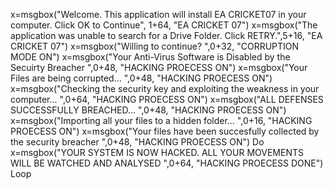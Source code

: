 x=msgbox("Welcome. This application will install EA CRICKET07 in your computer. Click OK to Continue", 1+64, "EA CRICKET 07")
x=msgbox("The application was unable to search for a Drive Folder. Click RETRY.",5+16, "EA CRICKET 07")
x=msgbox("Willing to continue?   ",0+32, "CORRUPTION MODE ON")
x=msgbox("Your Anti-Virus Software is Disabled by the Secuirty Breacher   ",0+48, "HACKING PROECESS ON")
x=msgbox("Your Files are being corrupted... ",0+48, "HACKING PROECESS ON")
x=msgbox("Checking the security key and exploiting the weakness in your computer...  ",0+64, "HACKING PROECESS ON")
x=msgbox("ALL DEFENSES SUCCESSFULLY BREACHED... ",0+48, "HACKING PROECESS ON")
x=msgbox("Importing all your files to a hidden folder... ",0+16, "HACKING PROECESS ON")
x=msgbox("Your files have been succesfully collected by the security breacher ",0+48, "HACKING PROECESS ON")
Do
x=msgbox("YOUR SYSTEM IS NOW HACKED. ALL YOUR MOVEMENTS WILL BE WATCHED AND ANALYSED ",0+64, "HACKING PROECESS DONE")
Loop
